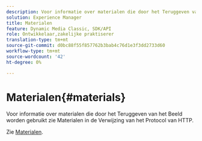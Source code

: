 ```yaml
---
description: Voor informatie over materialen die door het Teruggeven van het Beeld worden gebruikt zie Materialen in de Verwijzing van het Protocol van HTTP.
solution: Experience Manager
title: Materialen
feature: Dynamic Media Classic, SDK/API
role: Ontwikkelaar,zakelijke praktiserer
translation-type: tm+mt
source-git-commit: d0bc88f55f857762b3bab4c76d1e3f3dd2733d60
workflow-type: tm+mt
source-wordcount: '42'
ht-degree: 0%

---
```



# Materialen{#materials}

Voor informatie over materialen die door het Teruggeven van het Beeld worden gebruikt zie Materialen in de Verwijzing van het Protocol van HTTP.

Zie [Materialen](../../../../../ir-api/http-protocol/image-rendering-api-ref/c-ir-http-protocol-ref/c-ir-http-protocol-syntax-and-features/c-ir-http-materials/c-ir-http-materials.md#concept-45af2ab5694b4cfdadf1211ce3f5ed0f).
